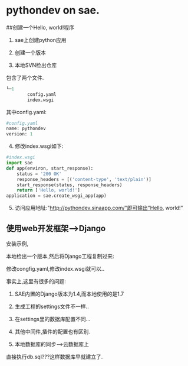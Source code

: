 # pythondev on sae.

##创建一个Hello, world!程序

1) sae上创建python应用

2) 创建一个版本

3) 本地SVN检出仓库

包含了两个文件.
```python
└─1
        config.yaml
        index.wsgi
```

其中config.yaml:
```python
#config.yaml
name: pythondev
version: 1
```
4) 修改index.wsgi如下:
```python
#index.wsgi
import sae
def app(environ, start_response):
    status = '200 OK'
    response_headers = [('content-type', 'text/plain')]
    start_response(status, response_headers)
    return ['Hello, world!']
application = sae.create_wsgi_app(app)
```

5) 访问应用地址:"http://pythondev.sinaapp.com/"即可输出"Hello, world!"

## 使用web开发框架-->Django

安装示例,

本地检出一个版本,然后将Django工程复制过来:

修改congfig.yaml,修改index.wsgi就可以..

事实上,这里有很多的问题:

1) SAE内置的Django版本为1.4,而本地使用的是1.7

2) 生成工程的settings文件不一样..

3) 在settings里的数据库配置不同...

4) 其他中间件,插件的配置也有区别.

5) 本地数据库的同步-->云数据库上

直接执行db.sql???这样数据库早就建立了.

